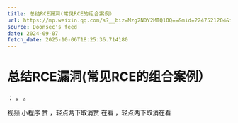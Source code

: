 ```yaml
---
title: 总结RCE漏洞(常见RCE的组合案例）
url: https://mp.weixin.qq.com/s?__biz=Mzg2NDY2MTQ1OQ==&mid=2247521204&idx=1&sn=1d4bfea09b7d3dffc1799a441b253206
source: Doonsec's feed
date: 2024-09-07
fetch_date: 2025-10-06T18:25:36.714180
---
```


# 总结RCE漏洞(常见RCE的组合案例）

：
，
。

视频
小程序
赞
，轻点两下取消赞
在看
，轻点两下取消在看